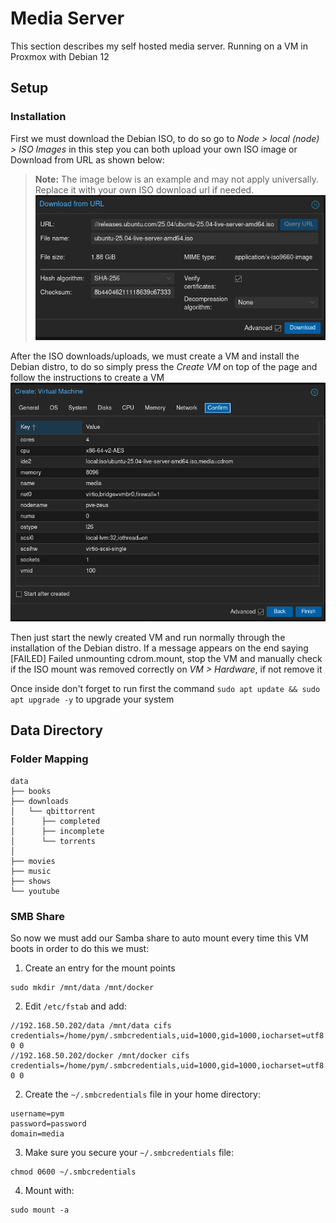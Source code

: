 # Media Server
This section describes my self hosted media server. Running on a VM in Proxmox with Debian 12

## Setup

### Installation

First we must download the Debian ISO, to do so go to _Node > local (node) > ISO Images_ in this step you can both upload your own ISO image or Download from URL as shown below:

> **Note:** The image below is an example and may not apply universally. Replace it with your own ISO download url if needed.
![](https://github.com/mateuspim/homelab/blob/main/media/assets/proxmox_download_iso.png?raw=true)

After the ISO downloads/uploads, we must create a VM and install the Debian distro, to do so simply press the _Create VM_ on top of the page and follow the instructions to create a VM
![](https://github.com/mateuspim/homelab/blob/main/media/assets/proxmox_create_vm.png?raw=true)

Then just start the newly created VM and run normally through the installation of the Debian distro. If a message appears on the end saying [FAILED] Failed unmounting cdrom.mount, stop the VM and manually check if the ISO mount was removed correctly on _VM > Hardware_, if not remove it

Once inside don't forget to run first the command `sudo apt update && sudo apt upgrade -y` to upgrade your system

## Data Directory

### Folder Mapping
```
data
├── books
├── downloads
│   └── qbittorrent
│      ├── completed
│      ├── incomplete
│      └── torrents
│   
├── movies
├── music
├── shows
└── youtube
```
### SMB Share
So now we must add our Samba share to auto mount every time this VM boots in order to do this we must:

1. Create an entry for the mount points
```
sudo mkdir /mnt/data /mnt/docker
```

2. Edit ```/etc/fstab``` and add: 
```
//192.168.50.202/data /mnt/data cifs credentials=/home/pym/.smbcredentials,uid=1000,gid=1000,iocharset=utf8 0 0
//192.168.50.202/docker /mnt/docker cifs credentials=/home/pym/.smbcredentials,uid=1000,gid=1000,iocharset=utf8 0 0
```

2. Create the ```~/.smbcredentials``` file in your home directory:
```
username=pym
password=password
domain=media
```

3. Make sure you secure your ```~/.smbcredentials``` file:
```
chmod 0600 ~/.smbcredentials
```

4. Mount with:
```
sudo mount -a
```